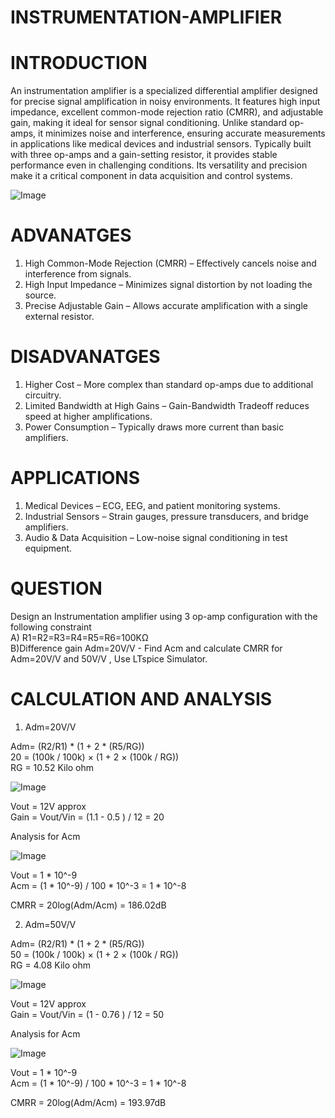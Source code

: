 # INSTRUMENTATION-AMPLIFIER  
# INTRODUCTION  
An instrumentation amplifier is a specialized differential amplifier designed for precise signal amplification in noisy environments. It features high input impedance, excellent common-mode rejection ratio (CMRR), and adjustable gain, making it ideal for sensor signal conditioning. Unlike standard op-amps, it minimizes noise and interference, ensuring accurate measurements in applications like medical devices and industrial sensors. Typically built with three op-amps and a gain-setting resistor, it provides stable performance even in challenging conditions. Its versatility and precision make it a critical component in data acquisition and control systems.  

![Image](https://github.com/user-attachments/assets/a3b6301c-7963-4cf3-ac09-4b40c27d5538)  

# ADVANATGES  
1. High Common-Mode Rejection (CMRR) – Effectively cancels noise and interference from signals.
2. High Input Impedance – Minimizes signal distortion by not loading the source.
3. Precise Adjustable Gain – Allows accurate amplification with a single external resistor.

# DISADVANATGES  
1. Higher Cost – More complex than standard op-amps due to additional circuitry.
2. Limited Bandwidth at High Gains – Gain-Bandwidth Tradeoff reduces speed at higher amplifications.
3. Power Consumption – Typically draws more current than basic amplifiers.

# APPLICATIONS  
1. Medical Devices – ECG, EEG, and patient monitoring systems.
2. Industrial Sensors – Strain gauges, pressure transducers, and bridge amplifiers.
3. Audio & Data Acquisition – Low-noise signal conditioning in test equipment.

# QUESTION  
Design an Instrumentation amplifier using 3 op-amp configuration with the following constraint  
A) R1=R2=R3=R4=R5=R6=100KΩ  
B)Difference gain Adm=20V/V - Find Acm and calculate CMRR for Adm=20V/V and 50V/V , Use LTspice Simulator.  

# CALCULATION AND ANALYSIS  

1) Adm=20V/V

Adm= (R2/R1) * (1 + 2 * (R5/RG))  
20 = (100k / 100k) × (1 + 2 × (100k / RG))  
RG = 10.52 Kilo ohm  

![Image](https://github.com/user-attachments/assets/122381c3-7ef5-4696-9f08-005eb0a73501)  

Vout = 12V approx  
Gain = Vout/Vin = (1.1 - 0.5 ) / 12 = 20  

Analysis for Acm  

![Image](https://github.com/user-attachments/assets/87b882e7-8932-4844-bb27-6bbd536b1725)  

Vout = 1 * 10^-9  
Acm = (1 * 10^-9) / 100 * 10^-3 = 1 * 10^-8  

CMRR = 20log(Adm/Acm) = 186.02dB  

2) Adm=50V/V

Adm= (R2/R1) * (1 + 2 * (R5/RG))  
50 = (100k / 100k) × (1 + 2 × (100k / RG))  
RG = 4.08 Kilo ohm  

![Image](https://github.com/user-attachments/assets/0cc912f0-5934-4d17-96d4-7107152544db)  

Vout = 12V approx  
Gain = Vout/Vin = (1 - 0.76 ) / 12 = 50  

Analysis for Acm  

![Image](https://github.com/user-attachments/assets/e889813a-9093-4a91-9aaa-332fe2d14837)  

Vout = 1 * 10^-9  
Acm = (1 * 10^-9) / 100 * 10^-3 = 1 * 10^-8  

CMRR = 20log(Adm/Acm) = 193.97dB  




















